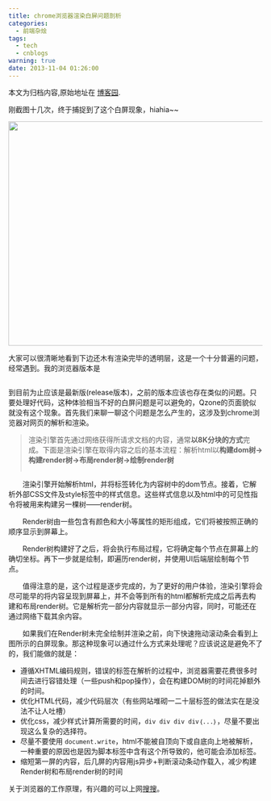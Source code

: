 ```yaml
---
title: chrome浏览器渲染白屏问题剖析
categories:
  - 前端杂烩
tags:
  - tech
  - cnblogs
warning: true
date: 2013-11-04 01:26:00
---
```


<div class="history-article">本文为归档内容,原始地址在 <a href="http://www.cnblogs.com/hustskyking/archive/2013/11/04/white-screen-in-chrome.html" target="_blank">博客园</a>.</div>

<p>刚截图十几次，终于捕捉到了这个白屏现象，hiahia~~</p>
<p><img src="http://images.cnitblog.com/blog/387325/201311/04131830-4cf27759a6e8428786bc2edd4fc9a479.jpg" alt="" width="855" height="445"></p>
<p>大家可以很清晰地看到下边还木有渲染完毕的透明层，这是一个十分普遍的问题，经常遇到。我的浏览器版本是</p>
<p><img src="http://images.cnitblog.com/blog/387325/201311/04131852-5b23b655bc6945fa9b44a2ec30477970.jpg" alt=""></p>
<p>到目前为止应该是最新版(release版本)，之前的版本应该也存在类似的问题。只要处理好代码，这种体验相当不好的白屏问题是可以避免的，Qzone的页面貌似就没有这个现象。首先我们来聊一聊这个问题是怎么产生的，这涉及到chrome浏览器对网页的解析和渲染。</p>
<blockquote>
<p>渲染引擎首先通过网络获得所请求文档的内容，通常<strong>以8K分块的方式</strong>完成。下面是渲染引擎在取得内容之后的基本流程：解析html以<strong>构建dom树-&gt;构建render树-&gt;布局render树-&gt;绘制render树</strong></p>
<p><img src="http://images.cnitblog.com/blog/387325/201311/04131906-c540e43cdc124640987ac5c4830fbe43.png" alt=""></p>

</blockquote>


<p>　　渲染引擎开始解析html，并将标签转化为内容树中的dom节点。接着，它解析外部CSS文件及style标签中的样式信息。这些样式信息以及html中的可见性指令将被用来构建另一棵树&mdash;&mdash;render树。</p>
<p>　　Render树由一些包含有颜色和大小等属性的矩形组成，它们将被按照正确的顺序显示到屏幕上。</p>
<p>　　Render树构建好了之后，将会执行布局过程，它将确定每个节点在屏幕上的确切坐标。再下一步就是绘制，即遍历render树，并使用UI后端层绘制每个节点。</p>
<p>　　值得注意的是，这个过程是逐步完成的，为了更好的用户体验，渲染引擎将会尽可能早的将内容呈现到屏幕上，并不会等到所有的html都解析完成之后再去构建和布局render树。它是解析完一部分内容就显示一部分内容，同时，可能还在通过网络下载其余内容。</p>
<p>　　如果我们在Render树未完全绘制并渲染之前，向下快速拖动滚动条会看到上图所示的白屏现象。那这种现象可以通过什么方式来处理呢？应该说这是避免不了的，我们能做的就是：</p>
<ul>
<li>遵循XHTML编码规则，错误的标签在解析的过程中，浏览器需要花费很多时间去进行容错处理（一些push和pop操作），会在构建DOM树的时间花掉额外的时间。</li>
<li>优化HTML代码，减少代码层次（有些网站堆砌一二十层标签的做法实在是没法不让人吐槽）<img src="http://images.cnitblog.com/blog/387325/201311/04131918-9b6922039228486a849672bbf9a64739.jpg" alt=""></li>
<li>优化css，减少样式计算所需要的时间，<code>div div div div｛...｝</code>，尽量不要出现这么复杂的选择符。</li>
<li>尽量不要使用 <code>document.write</code>，html不能被自顶向下或自底向上地被解析，一种重要的原因也是因为脚本标签中含有这个所导致的，他可能会添加标签。</li>
<li>缩短第一屏的内容，后几屏的内容用js异步+判断滚动条动作载入，减少构建Render树和布局render树的时间</li>

</ul>
<p>关于浏览器的工作原理，有兴趣的可以上网<a href="https://www.google.com.hk/search?q=%E6%B5%8F%E8%A7%88%E5%99%A8%E7%9A%84%E5%B7%A5%E4%BD%9C%E5%8E%9F%E7%90%86" target="_blank">搜搜</a>。</p>

